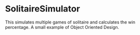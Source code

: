 # SolitaireSimulator
This simulates multiple games of solitaire and calculates the win percentage.  A small example of Object Oriented Design.  
